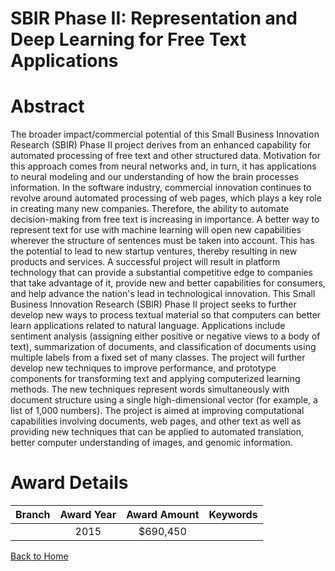 
SBIR Phase II: Representation and Deep Learning for Free Text Applications
==========================================================================

# Abstract


The broader impact/commercial potential of this Small Business Innovation Research (SBIR) Phase II project derives from an enhanced capability for automated processing of free text and other structured data. Motivation for this approach comes from neural networks and, in turn, it has applications to neural modeling and our understanding of how the brain processes information. In the software industry, commercial innovation continues to revolve around automated processing of web pages, which plays a key role in creating many new companies. Therefore, the ability to automate decision-making from free text is increasing in importance. A better way to represent text for use with machine learning will open new capabilities wherever the structure of sentences must be taken into account. This has the potential to lead to new startup ventures, thereby resulting in new products and services. A successful project will result in platform technology that can provide a substantial competitive edge to companies that take advantage of it, provide new and better capabilities for consumers, and help advance the nation's lead in technological innovation. This Small Business Innovation Research (SBIR) Phase II project seeks to further develop new ways to process textual material so that computers can better learn applications related to natural language. Applications include sentiment analysis (assigning either positive or negative views to a body of text), summarization of documents, and classification of documents using multiple labels from a fixed set of many classes. The project will further develop new techniques to improve performance, and prototype components for transforming text and applying computerized learning methods. The new techniques represent words simultaneously with document structure using a single high-dimensional vector (for example, a list of 1,000 numbers). The project is aimed at improving computational capabilities involving documents, web pages, and other text as well as providing new techniques that can be applied to automated translation, better computer understanding of images, and genomic information.  

# Award Details

|Branch|Award Year|Award Amount|Keywords|
| :---: | :---: | :---: | :---: |
||2015|$690,450||
  
  


[Back to Home](https://github.com/chrischow/dod_sbir_awards/Reports/JT/#180)